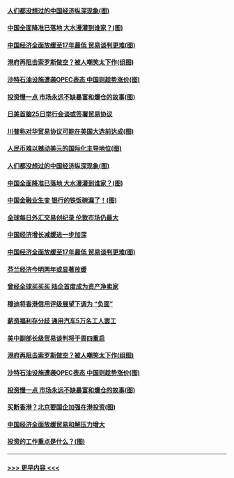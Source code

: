 #### [人们都没想过的中国经济纵深现象(图)](../pages/p5/907684.md?t=09181155) 
#### [中国全面降准已落地 大水漫灌到谁家？(图)](../pages/p5/907688.md?t=09181155) 
#### [中国经济全面放缓至17年最低 贸易谈判更难(图)](../pages/p5/907648.md?t=09181155) 
#### [港府再阻击索罗斯做空？被人嘲笑太下作(组图)](../pages/p5/907637.md?t=09181155) 
#### [沙特石油设施遭袭OPEC表态 中国则趁势涨价(图)](../pages/p5/907570.md?t=09181155) 
#### [投资慢一点 市场永远不缺暴富和爆仓的故事(图)](../pages/p5/907564.md?t=09181155) 
#### [日美首脑25日举行会谈或签署贸易协议](../pages/p5/907734.md?t=09181155) 
#### [川普称对华贸易协议可能在美国大选前达成(图)](../pages/p5/907707.md?t=09181155) 
#### [人民币难以撼动美元的国际化主导地位(图)](../pages/p5/907705.md?t=09181155) 
#### [人们都没想过的中国经济纵深现象(图)](../pages/p5/907684.md?t=09181155) 
#### [中国全面降准已落地 大水漫灌到谁家？(图)](../pages/p5/907688.md?t=09181155) 
#### [中国金融业生变 银行的铁饭碗漏了！(图)](../pages/p5/907683.md?t=09181155) 
#### [全球每日外汇交易创纪录 伦敦市场仍最大](../pages/p5/907685.md?t=09181155) 
#### [中国经济增长减缓进一步加深](../pages/p5/907649.md?t=09181155) 
#### [中国经济全面放缓至17年最低 贸易谈判更难(图)](../pages/p5/907648.md?t=09181155) 
#### [芬兰经济今明两年或显著放缓](../pages/p5/907643.md?t=09181155) 
#### [曾经全球买买买 陆企首度成为资产净卖家](../pages/p5/907641.md?t=09181155) 
#### [穆迪将香港信用评级展望下调为 “负面”](../pages/p5/907640.md?t=09181155) 
#### [薪资福利存分歧 通用汽车5万名工人罢工](../pages/p5/907639.md?t=09181155) 
#### [美中副部长级贸易谈判将于周四重启](../pages/p5/907638.md?t=09181155) 
#### [港府再阻击索罗斯做空？被人嘲笑太下作(组图)](../pages/p5/907637.md?t=09181155) 
#### [沙特石油设施遭袭OPEC表态 中国则趁势涨价(图)](../pages/p5/907570.md?t=09181155) 
#### [投资慢一点 市场永远不缺暴富和爆仓的故事(图)](../pages/p5/907564.md?t=09181155) 
#### [买断香港？北京要国企加强在港投资(图)](../pages/p5/907582.md?t=09181155) 
#### [中国经济全面放缓贸易和解压力增大](../pages/p5/907579.md?t=09181155) 
#### [投资的工作重点是什么？(图)](../pages/p5/907561.md?t=09181155) 

----
#### [ >>> 更早内容 <<< ](../indexes/p5-earlier.md)
